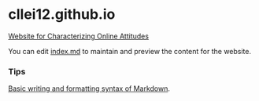 # cllei12.github.io

[Website for Characterizing Online Attitudes](https://cllei12.github.io/)

You can edit [index.md](index.md) to maintain and preview the content for the website.

### Tips

[Basic writing and formatting syntax of Markdown](https://docs.github.com/en/github/writing-on-github/getting-started-with-writing-and-formatting-on-github/basic-writing-and-formatting-syntax).
